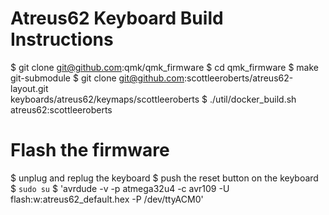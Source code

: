 # Atreus62 Keyboard Build Instructions
$ git clone git@github.com:qmk/qmk_firmware
$ cd qmk_firmware
$ make git-submodule
$ git clone git@github.com:scottleeroberts/atreus62-layout.git \
            keyboards/atreus62/keymaps/scottleeroberts
$ ./util/docker_build.sh atreus62:scottleeroberts

# Flash the firmware
$ unplug and replug the keyboard
$ push the reset button on the keyboard
$ `sudo su`
$ 'avrdude -v -p atmega32u4 -c avr109 -U flash:w:atreus62_default.hex -P /dev/ttyACM0'
